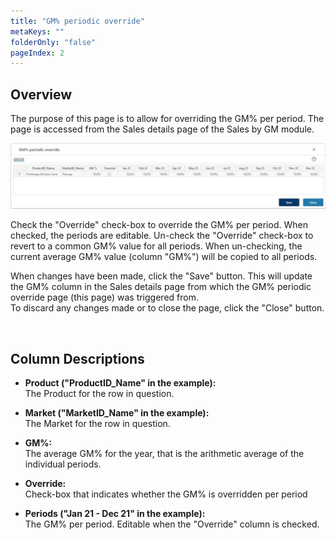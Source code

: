 ```yaml
---
title: "GM% periodic override"
metaKeys: ""
folderOnly: "false"
pageIndex: 2
---
```


## Overview
The purpose of this page is to allow for overriding the GM% per period. The page is accessed from the Sales details page of the Sales by GM module.
<br/>

![](img/gmovr.JPG)

Check the "Override" check-box to override the GM% per period. When checked, the periods are editable.
Un-check the "Override" check-box to revert to a common GM% value for all periods. When un-checking, the current average GM% value (column "GM%") will be copied to all periods.

When changes have been made, click the "Save" button. This will update the GM% column in the Sales details page from which the GM% periodic override page (this page) was triggered from.<br/>
To discard any changes made or to close the page, click the "Close" button.

<br/>

## Column Descriptions

- **Product ("ProductID_Name" in the example):**<br/>
The Product for the row in question.

- **Market ("MarketID_Name" in the example):**<br/>
The Market for the row in question.

- **GM%:**<br/>
The average GM% for the year, that is the arithmetic average of the individual periods.

- **Override:**<br/>
Check-box that indicates whether the GM% is overridden per period

- **Periods ("Jan 21 - Dec 21" in the example):**<br/>
The GM% per period. Editable when the "Override" column is checked.

<br/>

